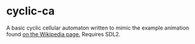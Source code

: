 # cyclic-ca

A basic cyclic cellular automaton written to mimic the example animation found [on the Wikipedia page.](https://en.wikipedia.org/wiki/Cyclic_cellular_automaton)
Requires SDL2.
